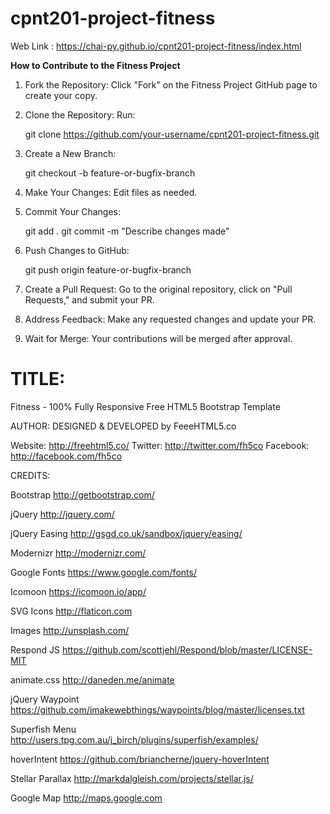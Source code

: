 # cpnt201-project-fitness

Web Link : https://chai-py.github.io/cpnt201-project-fitness/index.html

**How to Contribute to the Fitness Project**

1. Fork the Repository: Click "Fork" on the Fitness Project GitHub page to create your copy.

2. Clone the Repository: Run:

   git clone https://github.com/your-username/cpnt201-project-fitness.git

3. Create a New Branch:

   git checkout -b feature-or-bugfix-branch

4. Make Your Changes: Edit files as needed.

5. Commit Your Changes:

   git add .
   git commit -m "Describe changes made"

6. Push Changes to GitHub:

   git push origin feature-or-bugfix-branch

7. Create a Pull Request: Go to the original repository, click on "Pull Requests," and submit your PR.

8. Address Feedback: Make any requested changes and update your PR.

9. Wait for Merge: Your contributions will be merged after approval.

# TITLE:

Fitness - 100% Fully Responsive Free HTML5 Bootstrap Template

AUTHOR:
DESIGNED & DEVELOPED by FeeeHTML5.co

Website: http://freehtml5.co/
Twitter: http://twitter.com/fh5co
Facebook: http://facebook.com/fh5co

CREDITS:

Bootstrap
http://getbootstrap.com/

jQuery
http://jquery.com/

jQuery Easing
http://gsgd.co.uk/sandbox/jquery/easing/

Modernizr
http://modernizr.com/

Google Fonts
https://www.google.com/fonts/

Icomoon
https://icomoon.io/app/

SVG Icons
http://flaticon.com

Images
http://unsplash.com/

Respond JS
https://github.com/scottjehl/Respond/blob/master/LICENSE-MIT

animate.css
http://daneden.me/animate

jQuery Waypoint
https://github.com/imakewebthings/waypoints/blog/master/licenses.txt

Superfish Menu
http://users.tpg.com.au/j_birch/plugins/superfish/examples/

hoverIntent
https://github.com/briancherne/jquery-hoverIntent

Stellar Parallax
http://markdalgleish.com/projects/stellar.js/

Google Map
http://maps.google.com
